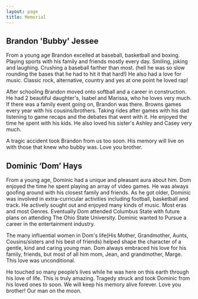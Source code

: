 ```yaml
---
layout: page
title: Memorial
---
```


<h2>Brandon 'Bubby' Jessee</h2>

<p>
From a young age Brandon excelled at baseball, basketball and boxing. Playing sports with his family and friends mostly every day. Smiling, joking and laughing. Crushing a baseball farther than most. (hell he was so slow rounding the bases that he had to hit it that hard!) He also had a love for music. Classic rock, alternative, country and yes at one point he loved rap!
</p>

<p>
After schooling Brandon moved onto softball and a career in construction. He had 2 beautiful daughter's, Isabel and Marissa, who he loves very much. If there was a family event going on, Brandon was there. Browns games every year with his cousins/brothers. Taking rides after games with his dad listening to game recaps and the debates that went with it. He enjoyed the time he spent with his kids. He also loved his sister's Ashley and Casey very much.
</p>

<p>
A tragic accident took Brandon from us too soon. His memory will live on with those that knew who bubby was. Love you brother.
</p>

<h2>Dominic ‘Dom’ Hays</h2>

<p>
From a young age, Dominic had a unique and pleasant aura about him. Dom enjoyed the time he spent playing an array of video games. He was always goofing around with his closest family and friends. As he got older, Dominic was involved in extra-curricular activities including football, basketball and track. He actively sought out and enjoyed many kinds of music. Most eras and most Genres. Eventually Dom attended Columbus State with future plans on attending The Ohio State University. Dominic wanted to Pursue a career in the entertainment industry.
</p>

<p>
The many influential women in Dom's life(His Mother, Grandmother, Aunts, Cousins/sisters and his best of friends) helped shape the character of a gentle, kind and caring young man. Dom always embraced his love for his family, friends, but most of all him mom, Jean, and grandmother, Marge. This love was unconditional. 
</p>

<p>
He touched so many people’s lives while he was here on this earth through his love of life. This is truly amazing.
Tragedy struck and took Dominic from his loved ones to soon. We will keep his memory alive forever. Love you brother! Our man on the moon.
</p>
